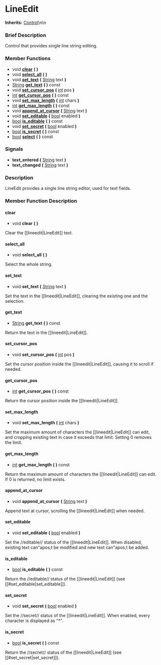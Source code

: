 #  LineEdit  
**Inherits:** [Control](class_control)\\n\\n
###  Brief Description  
Control that provides single line string editing.

###  Member Functions 
  * void  **[clear](#clear)**  **(** **)**
  * void  **[select_all](#select_all)**  **(** **)**
  * void  **[set_text](#set_text)**  **(** [String](class_string) text  **)**
  * [String](class_string)  **[get_text](#get_text)**  **(** **)** const
  * void  **[set_cursor_pos](#set_cursor_pos)**  **(** [int](class_int) pos  **)**
  * [int](class_int)  **[get_cursor_pos](#get_cursor_pos)**  **(** **)** const
  * void  **[set_max_length](#set_max_length)**  **(** [int](class_int) chars  **)**
  * [int](class_int)  **[get_max_length](#get_max_length)**  **(** **)** const
  * void  **[append_at_cursor](#append_at_cursor)**  **(** [String](class_string) text  **)**
  * void  **[set_editable](#set_editable)**  **(** [bool](class_bool) enabled  **)**
  * [bool](class_bool)  **[is_editable](#is_editable)**  **(** **)** const
  * void  **[set_secret](#set_secret)**  **(** [bool](class_bool) enabled  **)**
  * [bool](class_bool)  **[is_secret](#is_secret)**  **(** **)** const
  * [bool](class_bool)  **[select](#select)**  **(** **)** const

###  Signals  
  *  **text_entered**  **(** [String](class_string) text  **)**
  *  **text_changed**  **(** [String](class_string) text  **)**

###  Description  
LineEdit provides a single line string editor, used for text fields.

###  Member Function Description  

#### <a name="clear">clear</a>
  * void  **clear**  **(** **)**

Clear the [[lineedit|LineEdit]] text.

#### <a name="select_all">select_all</a>
  * void  **select_all**  **(** **)**

Select the whole string.

#### <a name="set_text">set_text</a>
  * void  **set_text**  **(** [String](class_string) text  **)**

Set the text in the [[lineedit|LineEdit]], clearing the existing one and the selection.

#### <a name="get_text">get_text</a>
  * [String](class_string)  **get_text**  **(** **)** const

Return the text in the [[lineedit|LineEdit]].

#### <a name="set_cursor_pos">set_cursor_pos</a>
  * void  **set_cursor_pos**  **(** [int](class_int) pos  **)**

Set the cursor position inside the [[lineedit|LineEdit]], causing it to scroll if needed.

#### <a name="get_cursor_pos">get_cursor_pos</a>
  * [int](class_int)  **get_cursor_pos**  **(** **)** const

Return the cursor position inside the [[lineedit|LineEdit]].

#### <a name="set_max_length">set_max_length</a>
  * void  **set_max_length**  **(** [int](class_int) chars  **)**

Set the maximum amount of characters the [[lineedit|LineEdit]] can edit, and cropping existing text in case it exceeds that limit. Setting 0 removes the limit.

#### <a name="get_max_length">get_max_length</a>
  * [int](class_int)  **get_max_length**  **(** **)** const

Return the maximum amount of characters the [[lineedit|LineEdit]] can edit. If 0 is returned, no limit exists.

#### <a name="append_at_cursor">append_at_cursor</a>
  * void  **append_at_cursor**  **(** [String](class_string) text  **)**

Append text at cursor, scrolling the [[lineedit|LineEdit]] when needed.

#### <a name="set_editable">set_editable</a>
  * void  **set_editable**  **(** [bool](class_bool) enabled  **)**

Set the //editable// status of the [[lineedit|LineEdit]]. When disabled, existing text can"apos;t be modified and new text can"apos;t be added.

#### <a name="is_editable">is_editable</a>
  * [bool](class_bool)  **is_editable**  **(** **)** const

Return the //editable// status of the [[lineedit|LineEdit]] (see [[#set_editable|set_editable]]).

#### <a name="set_secret">set_secret</a>
  * void  **set_secret**  **(** [bool](class_bool) enabled  **)**

Set the //secret// status of the [[lineedit|LineEdit]]. When enabled, every character is displayed as "*".

#### <a name="is_secret">is_secret</a>
  * [bool](class_bool)  **is_secret**  **(** **)** const

Return the //secret// status of the [[lineedit|LineEdit]] (see [[#set_secret|set_secret]]).
